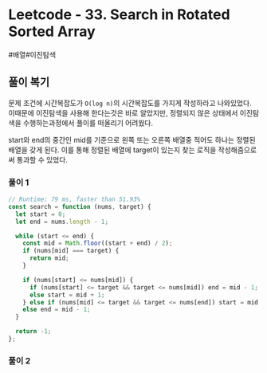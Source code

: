 # Leetcode - 33. Search in Rotated Sorted Array

#배열#이진탐색

## 풀이 복기

문제 조건에 시간복잡도가 `O(log n)`의 시간복잡도를 가지게 작성하라고 나와있었다. 이때문에 이진탐색을 사용해 한다는것은 바로 알았지만, 정렬되지 않은 상태에서 이진탐색을 수행하는과정에서 풀이를 떠올리기 어려웠다.

start와 end의 중간인 mid를 기준으로 왼쪽 또는 오른쪽 배열중 적어도 하나는 정렬된 배열을 갖게 된다. 이를 통해 정렬된 배열에 target이 있는지 찾는 로직을 작성해줌으로써 통과할 수 있었다.

### 풀이 1

```js
// Runtime: 79 ms, faster than 51.93%
const search = function (nums, target) {
  let start = 0;
  let end = nums.length - 1;

  while (start <= end) {
    const mid = Math.floor((start + end) / 2);
    if (nums[mid] === target) {
      return mid;
    }

    if (nums[start] <= nums[mid]) {
      if (nums[start] <= target && target <= nums[mid]) end = mid - 1;
      else start = mid + 1;
    } else if (nums[mid] <= target && target <= nums[end]) start = mid + 1;
    else end = mid - 1;
  }

  return -1;
};
```

### 풀이 2

```js

```
